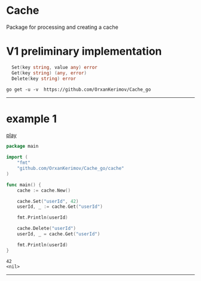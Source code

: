# Cache
Package for processing and creating a cache

# V1 preliminary implementation

```go
  Set(key string, value any) error
  Get(key string) (any, error)
  Delete(key string) error
```
```shell
go get -u -v  https://github.com/OrxanKerimov/Cache_go
```
___

# example 1
[play](https://goplay.space/#2xH2YJBUk_B "goplay.space")
```go
package main

import (
	"fmt"
	"github.com/OrxanKerimov/Cache_go/cache"
)

func main() {
	cache := cache.New()

	cache.Set("userId", 42)
	userId, _ := cache.Get("userId")

	fmt.Println(userId)

	cache.Delete("userId")
	userId, _ = cache.Get("userId")

	fmt.Println(userId)
}
```
```text
42
<nil>
```

___
